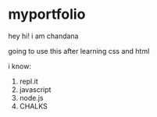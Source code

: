 # myportfolio

hey hi! i am chandana

going to use this after learning css and html

i know:
1. repl.it
2. javascript
3. node.js
4. CHALKS